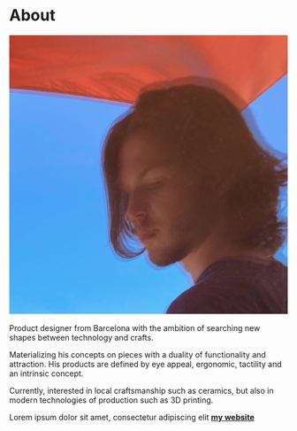 # About

![](../images/mrcprs.jpg)

Product designer from Barcelona with the ambition of searching new shapes between technology and crafts.

Materializing his concepts on pieces with a duality of functionality and attraction. His products are defined by eye appeal, ergonomic, tactility and an intrinsic concept.

Currently, interested in local craftsmanship such as ceramics, but also in modern technologies of production such as 3D printing.



Lorem ipsum dolor sit amet, consectetur adipiscing elit **[my website](https://community.emergentfutures.io/courses/5566525/content)**

